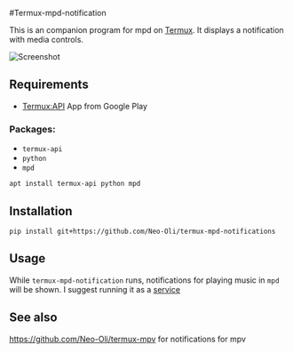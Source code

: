 #Termux-mpd-notification

This is an companion program for mpd on [Termux](http://termux.com). It displays a notification with media controls.

![Screenshot](/Screenshots/Notification-Media-Controls-small.png)

## Requirements

* [Termux:API](https://play.google.com/store/apps/details?id=com.termux.api) App from Google Play 

### Packages: 

* `termux-api`
* `python`
* `mpd`
```
apt install termux-api python mpd
```

## Installation

```
pip install git+https://github.com/Neo-Oli/termux-mpd-notifications
```

## Usage

While `termux-mpd-notification` runs, notifications for playing music in `mpd` will be shown. I suggest running it as a [service](https://github.com/Neo-Oli/termux-services/)


## See also

https://github.com/Neo-Oli/termux-mpv for notifications for mpv
